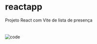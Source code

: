 # reactapp
Projeto React com Vite de lista de presença
#
![code](https://user-images.githubusercontent.com/112266976/206866630-2ededeee-dc05-4db4-83f7-1cc86fd092b6.png)
